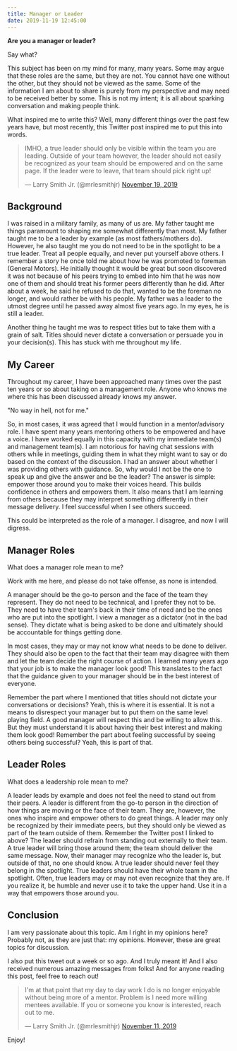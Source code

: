 ```yaml
---
title: Manager or Leader
date: 2019-11-19 12:45:00
---
```


**Are you a manager or leader?**

Say what?

This subject has been on my mind for many, many years. Some may argue that these roles are the same, but they are not. You cannot have one without the other, but they should not be viewed as the same. Some of the information I am about to share is purely from my perspective and may need to be received better by some. This is not my intent; it is all about sparking conversation and making people think.

What inspired me to write this? Well, many different things over the past few years have, but most recently, this Twitter post inspired me to put this into words.

<blockquote class="twitter-tweet" data-partner="tweetdeck"><p lang="en" dir="ltr">IMHO, a true leader should only be visible within the team you are leading. Outside of your team however, the leader should not easily be recognized as your team should be empowered and on the same page. If the leader were to leave, that team should pick right up!</p>&mdash; Larry Smith Jr. (@mrlesmithjr) <a href="https://twitter.com/mrlesmithjr/status/1196822184783732736?ref_src=twsrc%5Etfw">November 19, 2019</a></blockquote>
<script async src="https://platform.twitter.com/widgets.js" charset="utf-8"></script>

## Background

I was raised in a military family, as many of us are. My father taught me things paramount to shaping me somewhat differently than most. My father taught me to be a leader by example (as most fathers/mothers do). However, he also taught me you do not need to be in the spotlight to be a true leader. Treat all people equally, and never put yourself above others. I remember a story he once told me about how he was promoted to foreman (General Motors). He initially thought it would be great but soon discovered it was not because of his peers trying to embed into him that he was now one of them and should treat his former peers differently than he did. After about a week, he said he refused to do that, wanted to be the foreman no longer, and would rather be with his people. My father was a leader to the utmost degree until he passed away almost five years ago. In my eyes, he is still a leader.

Another thing he taught me was to respect titles but to take them with a grain of salt. Titles should never dictate a conversation or persuade you in your decision(s). This has stuck with me throughout my life.

## My Career

Throughout my career, I have been approached many times over the past ten years or so about taking on a management role. Anyone who knows me where this has been discussed already knows my answer.

"No way in hell, not for me."

So, in most cases, it was agreed that I would function in a mentor/advisory role. I have spent many years mentoring others to be empowered and have a voice. I have worked equally in this capacity with my immediate team(s) and management team(s). I am notorious for having chat sessions with others while in meetings, guiding them in what they might want to say or do based on the context of the discussion. I had an answer about whether I was providing others with guidance. So, why would I not be the one to speak up and give the answer and be the leader? The answer is simple: empower those around you to make their voices heard. This builds confidence in others and empowers them. It also means that I am learning from others because they may interpret something differently in their message delivery. I feel successful when I see others succeed. 

This could be interpreted as the role of a manager. I disagree, and now I will digress.

## Manager Roles

What does a manager role mean to me?

Work with me here, and please do not take offense, as none is intended.

A manager should be the go-to person and the face of the team they represent. They do not need to be technical, and I prefer they not to be. They need to have their team's back in their time of need and be the ones who are put into the spotlight. I view a manager as a dictator (not in the bad sense). They dictate what is being asked to be done and ultimately should be accountable for things getting done.

In most cases, they may or may not know what needs to be done to deliver. They should also be open to the fact that their team may disagree with them and let the team decide the right course of action. I learned many years ago that your job is to make the manager look good! This translates to the fact that the guidance given to your manager should be in the best interest of everyone.

Remember the part where I mentioned that titles should not dictate your conversations or decisions? Yeah, this is where it is essential. It is not a means to disrespect your manager but to put them on the same level playing field. A good manager will respect this and be willing to allow this. But they must understand it is about having their best interest and making them look good! Remember the part about feeling successful by seeing others being successful? Yeah, this is part of that.

## Leader Roles

What does a leadership role mean to me?

A leader leads by example and does not feel the need to stand out from their peers. A leader is different from the go-to person in the direction of how things are moving or the face of their team. They are, however, the ones who inspire and empower others to do great things. A leader may only be recognized by their immediate peers, but they should only be viewed as part of the team outside of them. Remember the Twitter post I linked to above? The leader should refrain from standing out externally to their team. A true leader will bring those around them; the team should deliver the same message. Now, their manager may recognize who the leader is, but outside of that, no one should know. A true leader should never feel they belong in the spotlight. True leaders should have their whole team in the spotlight. Often, true leaders may or may not even recognize that they are. If you realize it, be humble and never use it to take the upper hand. Use it in a way that empowers those around you.

## Conclusion

I am very passionate about this topic. Am I right in my opinions here? Probably not, as they are just that: my opinions. However, these are great topics for discussion.

I also put this tweet out a week or so ago. And I truly meant it! And I also received numerous amazing messages from folks! And for anyone reading this post, feel free to reach out!

<blockquote class="twitter-tweet" data-partner="tweetdeck"><p lang="en" dir="ltr">I&#39;m at that point that my day to day work I do is no longer enjoyable without being more of a mentor. Problem is I need more willing mentees available. If you or someone you know is interested, reach out to me.</p>&mdash; Larry Smith Jr. (@mrlesmithjr) <a href="https://twitter.com/mrlesmithjr/status/1194025732017704967?ref_src=twsrc%5Etfw">November 11, 2019</a></blockquote>
<script async src="https://platform.twitter.com/widgets.js" charset="utf-8"></script>

Enjoy!
